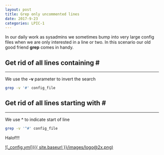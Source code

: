 ```yaml
---
layout: post
title: Grep only uncommented lines
date: 2017-9-23
categories: LPIC-1
---
```


In our daily work as sysadmins we sometimes bump into very large config files when we are only interested in a line or two.
In this scenario our old good friend **grep** comes in handy.

## Get rid of all lines containing **#**
***
We use the **-v** parameter to invert the search

```bash
grep -v '#' config_file
```

## Get rid of all lines starting with **#**
***
We use **^** to indicate start of line

```bash
grep -v '^#' config_file
```


Halof!!!

[![_config.yml]({{ site.baseurl }}/images/logo@2x.png)](https://www.lpi.org)
